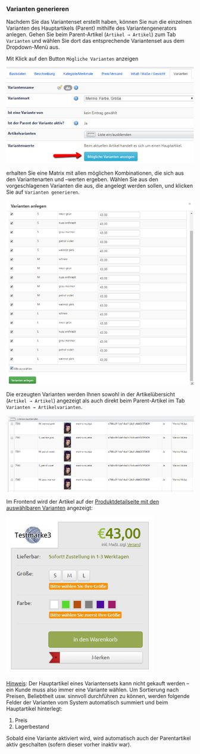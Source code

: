### Varianten generieren

Nachdem Sie das Variantenset erstellt haben, können Sie nun die einzelnen Varianten des Hauptartikels (Parent) mithilfe des Variantengenerators anlegen. Gehen Sie beim Parent-Artikel (`Artikel → Artikel`) zum Tab `Varianten` und wählen Sie dort das entsprechende Variantenset aus dem Dropdown-Menü aus. 

Mit Klick auf den Button `Mögliche Varianten` anzeigen

![](/assets/artikelvarianten_varianten_generieren1.png)

erhalten Sie eine Matrix mit allen möglichen Kombinationen, die sich aus den Variantenarten und –werten ergeben. Wählen Sie aus den vorgeschlagenen Varianten die aus, die angelegt werden sollen, und klicken Sie auf `Varianten generieren`.

![](/assets/artikelvarianten_varianten_generieren2.png)


Die erzeugten Varianten werden Ihnen sowohl in der Artikelübersicht (`Artikel → Artikel`) angezeigt als auch direkt beim Parent-Artikel im Tab `Varianten → Artikelvarianten`.

![](/assets/artikelvarianten_varianten_generieren3.png)


Im Frontend wird der Artikel auf der [Produktdetailseite mit den auswählbaren Varianten](https://demo.chameleon-system.de/testmarke-3/gehaekeltes/merino-muetze-muetzen_pid_820_6702.html?_ref=spot3&url=%2FProdukte%2FGehaekeltes%2FMuetzen%2F) angezeigt:

![](/assets/artikelvarianten_varianten_generieren4.png)

<u>Hinweis</u>: Der Hauptartikel eines Variantensets kann nicht gekauft werden – ein Kunde muss also immer eine Variante wählen. Um Sortierung nach Preisen, Beliebtheit usw. sinnvoll durchführen zu können, werden folgende Felder der Varianten vom System automatisch summiert und beim Hauptartikel hinterlegt:
1. Preis
2. Lagerbestand

Sobald eine Variante aktiviert wird, wird automatisch auch der Parentartikel aktiv geschalten (sofern dieser vorher inaktiv war). 
